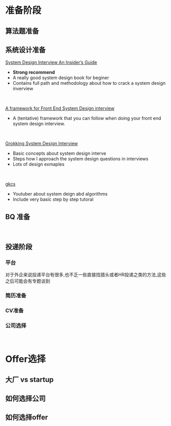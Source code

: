 # 准备阶段

## 算法题准备

## 系统设计准备


[System Design Interview An Insider’s Guide](/Resources/Books/System%20Design%20Interview%20An%20Insider%E2%80%99s%20Guide.pdf)
- **Strong recommend**
- A really good system design book for beginer
- Contains full path and methodology about how to crack a system design inverview
 
 <br>
 
[A framework for Front End System Design interview](https://pietropassarelli.com/front-end-system-design.html)
- A (tentative) framework that you can follow when doing your front end system design interview.

<br>

[Grokking System Design Interview](https://github.com/Jeevan-kumar-Raj/Grokking-System-Design)
- Basic concepts about system design interve
- Steps how I approach the system design questions in interviews
- Lots of design exmaples

<br>

[gkcs](https://www.youtube.com/@gkcs)
- Youtuber about system deign abd algorithms
- Include very basic step by step tutoral 




## BQ 准备


<br>

## 投递阶段

### 平台
对于外企来说投递平台有很多,也不乏一些直接找猎头或者HR投递之类的方法,这些之后可能会有专题谈到


### 简历准备

### CV准备

### 公司选择

<br>

# Offer选择

## 大厂 vs startup

## 如何选择公司

## 如何选择offer
